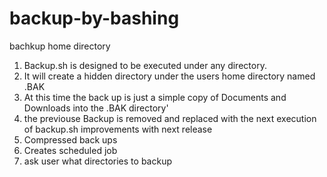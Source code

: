 # backup-by-bashing
bachkup home directory
1. Backup.sh is designed to be executed under any directory.
2. It will create a hidden directory under the users home directory named .BAK
3. At this time the back up is just a simple copy of Documents and Downloads into the .BAK directory'
4. the previouse Backup is removed and replaced with the next execution of backup.sh
improvements with next release
1. Compressed back ups
2. Creates scheduled job
3. ask user what directories to backup
